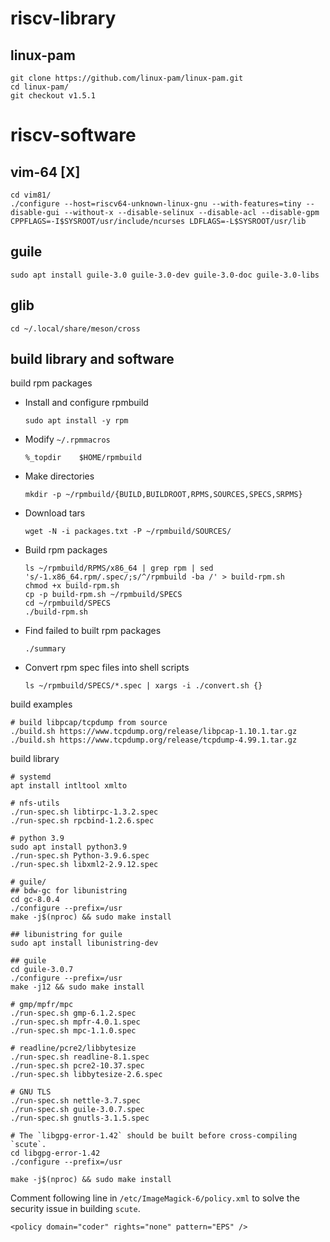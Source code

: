 # riscv-library
## linux-pam
```
git clone https://github.com/linux-pam/linux-pam.git
cd linux-pam/
git checkout v1.5.1
```
# riscv-software
## vim-64 [X]
```
cd vim81/
./configure --host=riscv64-unknown-linux-gnu --with-features=tiny --disable-gui --without-x --disable-selinux --disable-acl --disable-gpm CPPFLAGS=-I$SYSROOT/usr/include/ncurses LDFLAGS=-L$SYSROOT/usr/lib
```
## guile
```
sudo apt install guile-3.0 guile-3.0-dev guile-3.0-doc guile-3.0-libs
```
## glib
```
cd ~/.local/share/meson/cross
```

## build library and software
build rpm packages
* Install and configure rpmbuild
  ```
  sudo apt install -y rpm
  ```
* Modify `~/.rpmmacros`
  ```
  %_topdir    $HOME/rpmbuild
  ```
* Make directories
  ```
  mkdir -p ~/rpmbuild/{BUILD,BUILDROOT,RPMS,SOURCES,SPECS,SRPMS}
  ```
* Download tars
  ```
  wget -N -i packages.txt -P ~/rpmbuild/SOURCES/
  ```
* Build rpm packages
  ```
  ls ~/rpmbuild/RPMS/x86_64 | grep rpm | sed 's/-1.x86_64.rpm/.spec/;s/^/rpmbuild -ba /' > build-rpm.sh
  chmod +x build-rpm.sh
  cp -p build-rpm.sh ~/rpmbuild/SPECS
  cd ~/rpmbuild/SPECS
  ./build-rpm.sh
  ```
* Find failed to built rpm packages
  ```
  ./summary
  ```
* Convert rpm spec files into shell scripts
  ```
  ls ~/rpmbuild/SPECS/*.spec | xargs -i ./convert.sh {}
  ```

build examples
```
# build libpcap/tcpdump from source
./build.sh https://www.tcpdump.org/release/libpcap-1.10.1.tar.gz
./build.sh https://www.tcpdump.org/release/tcpdump-4.99.1.tar.gz
```

build library
```
# systemd
apt install intltool xmlto

# nfs-utils
./run-spec.sh libtirpc-1.3.2.spec
./run-spec.sh rpcbind-1.2.6.spec

# python 3.9
sudo apt install python3.9
./run-spec.sh Python-3.9.6.spec
./run-spec.sh libxml2-2.9.12.spec

# guile/
## bdw-gc for libunistring
cd gc-8.0.4
./configure --prefix=/usr
make -j$(nproc) && sudo make install

## libunistring for guile
sudo apt install libunistring-dev

## guile
cd guile-3.0.7
./configure --prefix=/usr
make -j12 && sudo make install

# gmp/mpfr/mpc
./run-spec.sh gmp-6.1.2.spec
./run-spec.sh mpfr-4.0.1.spec
./run-spec.sh mpc-1.1.0.spec

# readline/pcre2/libbytesize
./run-spec.sh readline-8.1.spec
./run-spec.sh pcre2-10.37.spec
./run-spec.sh libbytesize-2.6.spec

# GNU TLS
./run-spec.sh nettle-3.7.spec 
./run-spec.sh guile-3.0.7.spec
./run-spec.sh gnutls-3.1.5.spec

# The `libgpg-error-1.42` should be built before cross-compiling `scute`.
cd libgpg-error-1.42
./configure --prefix=/usr

make -j$(nproc) && sudo make install
```
Comment following line in `/etc/ImageMagick-6/policy.xml` to solve the security issue in building `scute`.
```
<policy domain="coder" rights="none" pattern="EPS" />
```